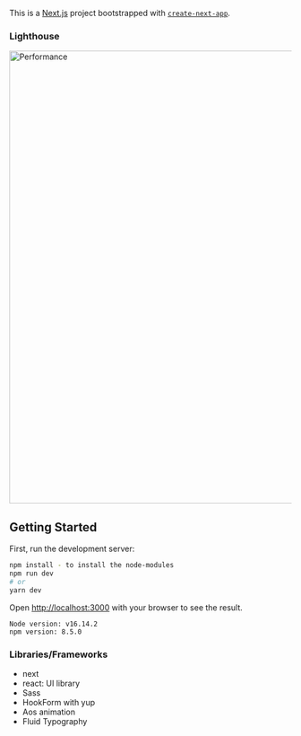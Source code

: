 This is a [Next.js](https://nextjs.org/) project bootstrapped with [`create-next-app`](https://github.com/vercel/next.js/tree/canary/packages/create-next-app).

### Lighthouse

<img width="807" alt="Performance" src="https://user-images.githubusercontent.com/55986532/180989737-671cbc25-4113-491d-b555-f878d0aed3c1.png">

## Getting Started

First, run the development server:

```bash
npm install - to install the node-modules
npm run dev
# or
yarn dev
```

Open [http://localhost:3000](http://localhost:3000) with your browser to see the result.


```
Node version: v16.14.2
npm version: 8.5.0
```

### Libraries/Frameworks
- next
- react: UI library
- Sass
- HookForm with yup
- Aos animation
- Fluid Typography



